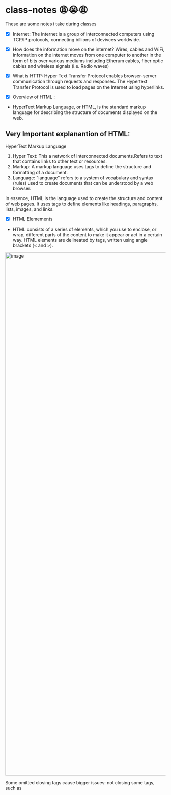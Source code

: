 # class-notes <LEARNING HTML> 😩😭😩
These are some notes i take during classes 

- [x] Internet:
The internet is a group of interconnected computers using TCP/IP protocols, connecting billions of devivces worldwide.

- [x] How does the information move on the internet?
Wires, cables and WiFi, information on the internet moves from one computer to another in the form of bits over various mediums including Etherum cables, fiber optic cables and wireless signals (i.e. Radio waves)

- [x] What is HTTP: Hyper Text Transfer Protocol enables browser-server communication through requests and responses. The Hypertext Transfer Protocol is used to load pages on the Internet using hyperlinks.

- [x] Overview of HTML :
- HyperText Markup Language, or HTML, is the standard markup language for describing the structure of documents displayed on the web.

## Very Important explanantion of HTML: 
HyperText Markup Language 
1. Hyper Text: This a network of interconnected documents.Refers to text that contains links to other text or resources.
2. Markup: A markup language uses tags to define the structure and formatting of a document.
3. Language: "language" refers to a system of vocabulary and syntax (rules) used to create documents that can be understood by a web browser.

In essence, HTML is the language used to create the structure and content of web pages. It uses tags to define elements like headings, paragraphs, lists, images, and links.

- [x] HTML Elemements
- HTML consists of a series of elements, which you use to enclose, or wrap, different parts of the content to make it appear or act in a certain way. HTML elements are delineated by tags, written using angle brackets (< and >).

<img width="4152" height="1644" alt="image" src="https://github.com/user-attachments/assets/5e4a3bda-ec7c-42b3-9d47-b903b811cd88" />

Some omitted closing tags cause bigger issues: not closing some tags, such as <script>, <style>, <template>, <textarea>, and <title>, breaks subsequent content as shown in the following example.

```html
<p>If you add <strong>Strong</oops> text and <em>emphasised</doh> text but forget to close your tags, that doesn't cause the worst problems.</ohno>
<p>All that happens is your text continue to be bold and emphasized.</ohno>

<p>But not closing a `style` or `script` is a more serious issue. 
  <p>The script only shows because we changed the display.
  <style>
    p {
      color:red;
    }
    style {
      display: unset;
     }
  <p>text coming after 
  <table>
    <tr>
      <th>Optional closing
    <tr>
      <td>table cell
```

## Important notes:
There are two types of elements: replaced and non-replaced.

### Non-replaced elements:
The paragraph, header, and lists marked up in the earlier section are all non-replaced. Non-replaced elements have opening and (sometimes optional) closing tags that surround them and may include text and other tags as sub-elements.

### Replacable elements:
In web development, replaced elements are HTML elements whose content are replaced by external resources or content defined outside of the document structure, and are not considered in the CSS rendering model. 
The following can be replaced elements:
```html
<img>
<video>
<iframe>
<embed>
<fencedframe>
```

## HTML Document Structure:
HTML documents include a document type declaration and the <html> root element. Nested in the <html> element are the document head and document body. 

### Add to every HTML Document:
1. The first thing in any HTML document is the preamble. ```<!DOCTYPE html>``` tells the browser to use standards mode. If omitted, browsers will use a         different rendering mode known as quirks mode.
2. The ```<html>``` element is the root element for an HTML document. It is the parent of the ```<head>``` and ```<body>```, containing everything in the HTML document other than the doctype.
3. The lang language attribute added to the ```<html>``` tag defines the main language of the document.  For example, French is very different in Canada (fr-CA) versus Burkina Faso (fr-BF). This language declaration enables screen readers, search engines, and translation services to know the document language.

```HTML
<!DOCTYPE html>
<html lang="en-US">
  <head>
  </head>
  <body>
  </body>
</html>
```

The head contains all the metadata for a site or application. While the body contains all the visible content.
## The required components inside the head:
1. The character encoding. ```<meta charset="utf-8" />``` to ensure the browser can render the characters in that title and all the characters in the rest of the document.

Reference: `https://gorails.com/episodes/html-learning-path-html-document-structure?ref=dailydev`

2. The Document title:
Your home page and all additional pages should each have a unique title. ```<title>Machine Learning Workshop</title>```

3. The viewport metadata:
 it enables controlling a viewport's size and scale, and prevents the site's content from being sized down to fit a 960px site onto a 320px screen, it is definitely recommended. ```<meta name="viewport" content="width=device-width" />``` The preceding code means "make the site responsive, starting by making the width of the content the width of the screen".

